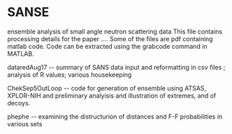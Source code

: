 # SANSE
ensemble analysis of small angle neutron scattering data
This file contains processing details for the paper ....
Some of the files are pdf containing matlab code.  Code can be extracted using the grabcode command in MATLAB. 

dataredAug17 -- summary of SANS data input and reformatting in csv files ; analysis of  R values; various housekeeping

ChekSep5OutLoop -- code for generation of ensemble using ATSAS, XPLOR-NIH and preliminary analyisis and illustration of extremes, and of decoys. 

phephe -- examining the distructurion of distances and F-F probabilities in various sets 
